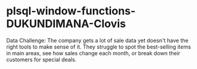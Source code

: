 # plsql-window-functions-DUKUNDIMANA-Clovis
Data Challenge: The company gets a lot of sale data yet doesn't have the right tools to make sense of it. They struggle to spot the best-selling items in main areas, see how sales change each month, or break down their customers for special deals.
